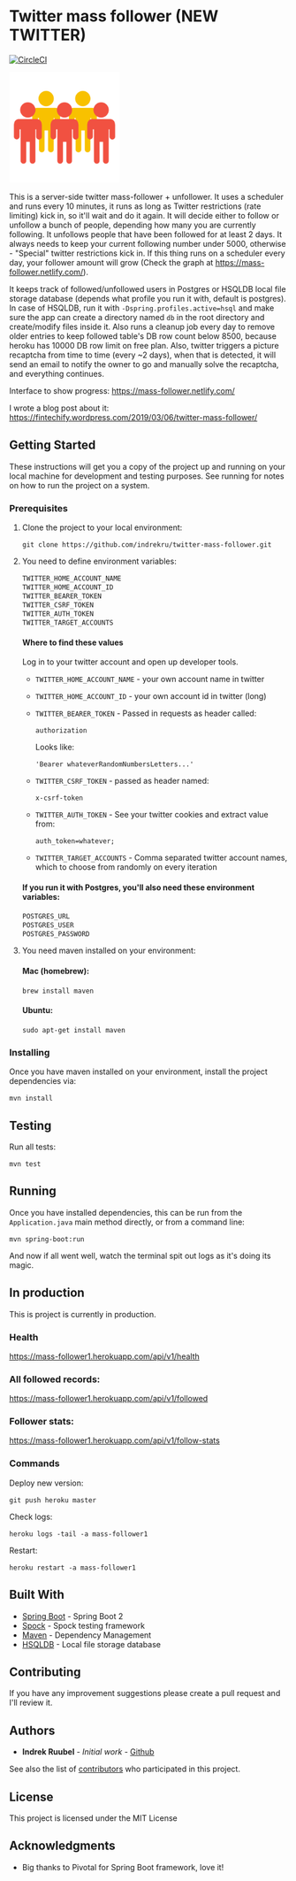 # Twitter mass follower (NEW TWITTER)
[![CircleCI](https://circleci.com/gh/indrekru/twitter-mass-follower.svg?style=svg)](https://circleci.com/gh/indrekru/twitter-mass-follower)

<img src="https://raw.githubusercontent.com/indrekru/twitter-mass-follower/master/img.png" width="200px">

This is a server-side twitter mass-follower + unfollower. It uses a scheduler and runs every 10 minutes, it runs as long as Twitter restrictions (rate limiting) kick in, so it'll wait and do it again.
It will decide either to follow or unfollow a bunch of people, depending how many you are currently following. It unfollows people that have been followed for at least 2 days. It always needs to keep your current following number under 5000, otherwise - "Special" twitter restrictions kick in.
If this thing runs on a scheduler every day, your follower amount will grow (Check the graph at https://mass-follower.netlify.com/).

It keeps track of followed/unfollowed users in Postgres or HSQLDB local file storage database (depends what profile you run it with, default is postgres). In case of HSQLDB, run it with `-Dspring.profiles.active=hsql` and make sure the app can create a directory named `db` in the root directory and create/modify files inside it.
Also runs a cleanup job every day to remove older entries to keep followed table's DB row count below 8500, because heroku has 10000 DB row limit on free plan.
Also, twitter triggers a picture recaptcha from time to time (every ~2 days), when that is detected, it will send an email to notify the owner to go and manually solve the recaptcha, and everything continues.

Interface to show progress: https://mass-follower.netlify.com/

I wrote a blog post about it: https://fintechify.wordpress.com/2019/03/06/twitter-mass-follower/

## Getting Started

These instructions will get you a copy of the project up and running on your local machine for development and testing purposes. See running for notes on how to run the project on a system.

### Prerequisites

1. Clone the project to your local environment:
    ```
    git clone https://github.com/indrekru/twitter-mass-follower.git
    ```

2. You need to define environment variables:
   ```
   TWITTER_HOME_ACCOUNT_NAME
   TWITTER_HOME_ACCOUNT_ID
   TWITTER_BEARER_TOKEN
   TWITTER_CSRF_TOKEN
   TWITTER_AUTH_TOKEN
   TWITTER_TARGET_ACCOUNTS
   ```
   
   #### Where to find these values
   
   Log in to your twitter account and open up developer tools.
   
   * `TWITTER_HOME_ACCOUNT_NAME` - your own account name in twitter
   
   * `TWITTER_HOME_ACCOUNT_ID` - your own account id in twitter (long)
   
   * `TWITTER_BEARER_TOKEN` - Passed in requests as header called:
       ```
       authorization
       ```
        Looks like:
       ```
       'Bearer whateverRandomNumbersLetters...'
       ```
   * `TWITTER_CSRF_TOKEN` - passed as header named:
       ```
       x-csrf-token
       ```
   * `TWITTER_AUTH_TOKEN` - See your twitter cookies and extract value from:
       ```
       auth_token=whatever;
       ```
   * `TWITTER_TARGET_ACCOUNTS` - Comma separated twitter account names, which to choose from randomly on every iteration
   
    #### If you run it with Postgres, you'll also need these environment variables:

    ```
    POSTGRES_URL
    POSTGRES_USER
    POSTGRES_PASSWORD
    ```

3. You need maven installed on your environment:

    #### Mac (homebrew):
    
    ```
    brew install maven
    ```
    #### Ubuntu:
    ```
    sudo apt-get install maven
    ```

### Installing

Once you have maven installed on your environment, install the project dependencies via:

```
mvn install
```

## Testing

Run all tests:
```
mvn test
```

## Running

Once you have installed dependencies, this can be run from the `Application.java` main method directly,
or from a command line:
```
mvn spring-boot:run
```

And now if all went well, watch the terminal spit out logs as it's doing its magic.

## In production

This is project is currently in production.

### Health

https://mass-follower1.herokuapp.com/api/v1/health

### All followed records:

https://mass-follower1.herokuapp.com/api/v1/followed

### Follower stats:

https://mass-follower1.herokuapp.com/api/v1/follow-stats

### Commands

Deploy new version:
```
git push heroku master
```

Check logs:
```
heroku logs -tail -a mass-follower1
```

Restart:
```
heroku restart -a mass-follower1
```

## Built With

* [Spring Boot](https://spring.io/projects/spring-boot) - Spring Boot 2
* [Spock](http://spockframework.org/) - Spock testing framework
* [Maven](https://maven.apache.org/) - Dependency Management
* [HSQLDB](http://hsqldb.org/) - Local file storage database

## Contributing

If you have any improvement suggestions please create a pull request and I'll review it.


## Authors

* **Indrek Ruubel** - *Initial work* - [Github](https://github.com/indrekru)

See also the list of [contributors](https://github.com/indrekru/design-patterns-spring-boot/graphs/contributors) who participated in this project.

## License

This project is licensed under the MIT License

## Acknowledgments

* Big thanks to Pivotal for Spring Boot framework, love it!
